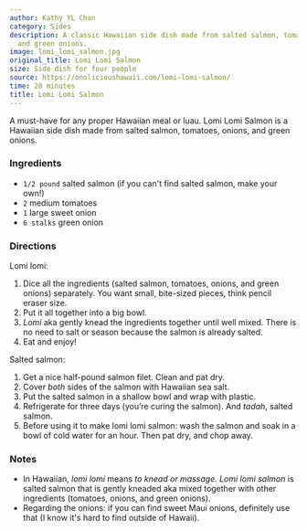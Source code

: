 ```yaml
---
author: Kathy YL Chan
category: Sides
description: A classic Hawaiian side dish made from salted salmon, tomatoes, onions,
  and green onions.
image: lomi_lomi_salmon.jpg
original_title: Lomi Lomi Salmon
size: Side dish for four people
source: https://onolicioushawaii.com/lomi-lomi-salmon/
time: 20 minutes
title: Lomi Lomi Salmon
---
```


A must-have for any proper Hawaiian meal or luau. Lomi Lomi Salmon is a Hawaiian side dish made from salted salmon, tomatoes, onions, and green onions.

### Ingredients

* `1/2 pound` salted salmon (if you can't find salted salmon, make your own!)
* `2` medium tomatoes
* `1` large sweet onion
* `6 stalks` green onion

### Directions

Lomi lomi:
1. Dice all the ingredients (salted salmon, tomatoes, onions, and green onions) separately. You want small, bite-sized pieces, think pencil eraser size.
2. Put it all together into a big bowl.
3. _Lomi_ aka gently knead the ingredients together until well mixed. There is no need to salt or season because the salmon is already salted.
4. Eat and enjoy!

Salted salmon:
1. Get a nice half-pound salmon filet. Clean and pat dry.
2. Cover _both_ sides of the salmon with Hawaiian sea salt.
3. Put the salted salmon in a shallow bowl and wrap with plastic.
4. Refrigerate for three days (you’re curing the salmon). And _tadah_, salted salmon.
5. Before using it to make lomi lomi salmon: wash the salmon and soak in a bowl of cold water for an hour. Then pat dry, and chop away.

### Notes

- In Hawaiian, _lomi lomi_ means _to knead or massage._ _Lomi lomi salmon_ is salted salmon that is gently kneaded aka mixed together with other ingredients (tomatoes, onions, and green onions).
- Regarding the onions: if you can find sweet Maui onions, definitely use that (I know it's hard to find outside of Hawaii).
